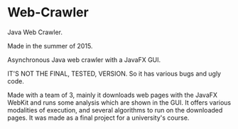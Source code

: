 # Web-Crawler
Java Web Crawler.

Made in the summer of 2015.

Asynchronous Java web crawler with a JavaFX GUI. 

IT'S NOT THE FINAL, TESTED, VERSION. So it has various bugs and ugly code.

Made with a team of 3, mainly it downloads web pages with the JavaFX WebKit and runs 
some analysis which are shown in the GUI. It offers various modalities of execution,
and several algorithms to run on the downloaded pages.
It was made as a final project for a university's course.

